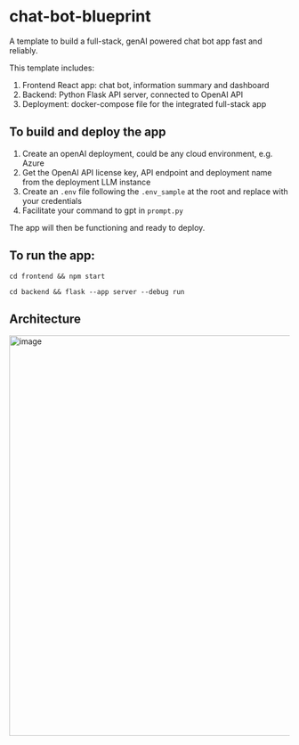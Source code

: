 # chat-bot-blueprint

A template to build a full-stack, genAI powered chat bot app fast and reliably.


This template includes:
1. Frontend React app: chat bot, information summary and dashboard
1. Backend: Python Flask API server, connected to OpenAI API
1. Deployment: docker-compose file for the integrated full-stack app

## To build and deploy the app

1. Create an openAI deployment, could be any cloud environment, e.g. Azure
1. Get the OpenAI API license key, API endpoint and deployment name from the deployment LLM instance
1. Create an `.env` file following the `.env_sample` at the root and replace with your credentials
1. Facilitate your command to gpt in `prompt.py`

The app will then be functioning and ready to deploy.

## To run the app:

`cd frontend && npm start`

`cd backend && flask --app server --debug run`

## Architecture

<img width="719" alt="image" src="https://github.com/user-attachments/assets/64a24c4d-0c79-454c-b13d-243844f991c9">

